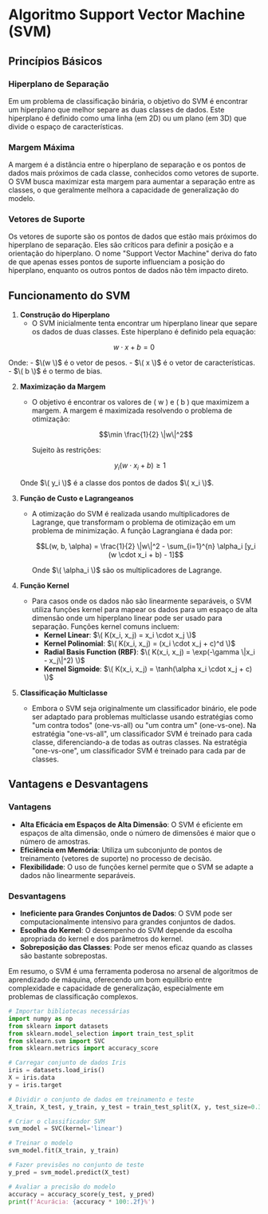 # Algoritmo Support Vector Machine (SVM)

## Princípios Básicos

### Hiperplano de Separação
Em um problema de classificação binária, o objetivo do SVM é encontrar um hiperplano que melhor separe as duas classes de dados. Este hiperplano é definido como uma linha (em 2D) ou um plano (em 3D) que divide o espaço de características.

### Margem Máxima
A margem é a distância entre o hiperplano de separação e os pontos de dados mais próximos de cada classe, conhecidos como vetores de suporte. O SVM busca maximizar esta margem para aumentar a separação entre as classes, o que geralmente melhora a capacidade de generalização do modelo.

### Vetores de Suporte
Os vetores de suporte são os pontos de dados que estão mais próximos do hiperplano de separação. Eles são críticos para definir a posição e a orientação do hiperplano. O nome "Support Vector Machine" deriva do fato de que apenas esses pontos de suporte influenciam a posição do hiperplano, enquanto os outros pontos de dados não têm impacto direto.

## Funcionamento do SVM

1. **Construção do Hiperplano**
   - O SVM inicialmente tenta encontrar um hiperplano linear que separe os dados de duas classes. Este hiperplano é definido pela equação: 


$$w \cdot x + b = 0$$


Onde:
     - $\(w \)$ é o vetor de pesos.
     - $\( x \)$ é o vetor de características.
     - $\( b \)$ é o termo de bias.

2. **Maximização da Margem**
   - O objetivo é encontrar os valores de \( w \) e \( b \) que maximizem a margem. A margem é maximizada resolvendo o problema de otimização:

     
     $$\min \frac{1}{2} \|w\|^2$$
     

     Sujeito às restrições:

     
   $$y_i (w \cdot x_i + b) \geq 1$$
   

     Onde $\( y_i \)$ é a classe dos pontos de dados $\( x_i \)$.

3. **Função de Custo e Lagrangeanos**
   - A otimização do SVM é realizada usando multiplicadores de Lagrange, que transformam o problema de otimização em um problema de minimização. A função Lagrangiana é dada por:

     
     $$L(w, b, \alpha) = \frac{1}{2} \|w\|^2 - \sum_{i=1}^{n} \alpha_i [y_i (w \cdot x_i + b) - 1]$$
     

     Onde $\( \alpha_i \)$ são os multiplicadores de Lagrange.

4. **Função Kernel**
   - Para casos onde os dados não são linearmente separáveis, o SVM utiliza funções kernel para mapear os dados para um espaço de alta dimensão onde um hiperplano linear pode ser usado para separação. Funções kernel comuns incluem:
     - **Kernel Linear**: $\( K(x_i, x_j) = x_i \cdot x_j \)$
     - **Kernel Polinomial**: $\( K(x_i, x_j) = (x_i \cdot x_j + c)^d \)$
     - **Radial Basis Function (RBF)**: $\( K(x_i, x_j) = \exp(-\gamma \|x_i - x_j\|^2) \)$
     - **Kernel Sigmoide**: $\( K(x_i, x_j) = \tanh(\alpha x_i \cdot x_j + c) \)$

5. **Classificação Multiclasse**
   - Embora o SVM seja originalmente um classificador binário, ele pode ser adaptado para problemas multiclasse usando estratégias como "um contra todos" (one-vs-all) ou "um contra um" (one-vs-one). Na estratégia "one-vs-all", um classificador SVM é treinado para cada classe, diferenciando-a de todas as outras classes. Na estratégia "one-vs-one", um classificador SVM é treinado para cada par de classes.

## Vantagens e Desvantagens

### Vantagens
- **Alta Eficácia em Espaços de Alta Dimensão**: O SVM é eficiente em espaços de alta dimensão, onde o número de dimensões é maior que o número de amostras.
- **Eficiência em Memória**: Utiliza um subconjunto de pontos de treinamento (vetores de suporte) no processo de decisão.
- **Flexibilidade**: O uso de funções kernel permite que o SVM se adapte a dados não linearmente separáveis.

### Desvantagens
- **Ineficiente para Grandes Conjuntos de Dados**: O SVM pode ser computacionalmente intensivo para grandes conjuntos de dados.
- **Escolha do Kernel**: O desempenho do SVM depende da escolha apropriada do kernel e dos parâmetros do kernel.
- **Sobreposição das Classes**: Pode ser menos eficaz quando as classes são bastante sobrepostas.

Em resumo, o SVM é uma ferramenta poderosa no arsenal de algoritmos de aprendizado de máquina, oferecendo um bom equilíbrio entre complexidade e capacidade de generalização, especialmente em problemas de classificação complexos.

```python
# Importar bibliotecas necessárias
import numpy as np
from sklearn import datasets
from sklearn.model_selection import train_test_split
from sklearn.svm import SVC
from sklearn.metrics import accuracy_score

# Carregar conjunto de dados Iris
iris = datasets.load_iris()
X = iris.data
y = iris.target

# Dividir o conjunto de dados em treinamento e teste
X_train, X_test, y_train, y_test = train_test_split(X, y, test_size=0.3, random_state=42)

# Criar o classificador SVM
svm_model = SVC(kernel='linear')

# Treinar o modelo
svm_model.fit(X_train, y_train)

# Fazer previsões no conjunto de teste
y_pred = svm_model.predict(X_test)

# Avaliar a precisão do modelo
accuracy = accuracy_score(y_test, y_pred)
print(f'Acurácia: {accuracy * 100:.2f}%')
```
